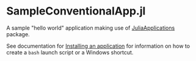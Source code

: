 <!-- Reference-style links to make tables & lists more readable -->
[JuliaApplications]: <https://github.com/ma-laforge/JuliaApplications.jl>


# SampleConventionalApp.jl

A sample "hello world" application making use of [JuliaApplications] package.

See documentation for
[Installing an application](https://github.com/ma-laforge/JuliaApplications.jl/blob/main/doc/usage.md#Installing_Application)
for information on how to create a `bash` launch script or a Windows shortcut.
